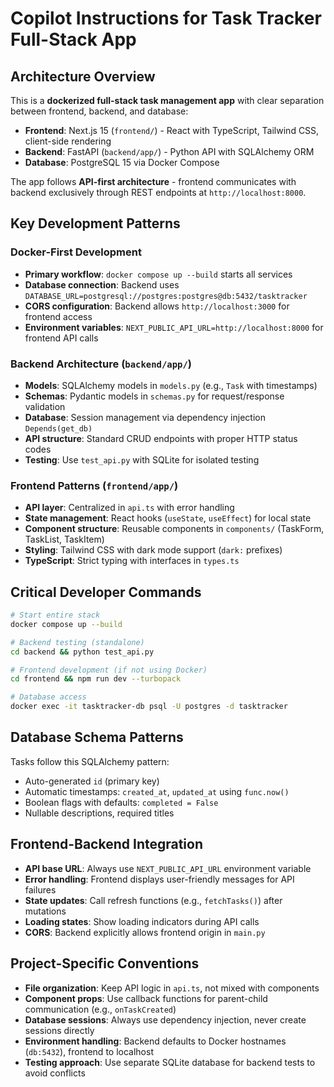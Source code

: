 # Copilot Instructions for Task Tracker Full-Stack App

## Architecture Overview

This is a **dockerized full-stack task management app** with clear separation between frontend, backend, and database:

- **Frontend**: Next.js 15 (`frontend/`) - React with TypeScript, Tailwind CSS, client-side rendering
- **Backend**: FastAPI (`backend/app/`) - Python API with SQLAlchemy ORM
- **Database**: PostgreSQL 15 via Docker Compose

The app follows **API-first architecture** - frontend communicates with backend exclusively through REST endpoints at `http://localhost:8000`.

## Key Development Patterns

### Docker-First Development
- **Primary workflow**: `docker compose up --build` starts all services
- **Database connection**: Backend uses `DATABASE_URL=postgresql://postgres:postgres@db:5432/tasktracker`
- **CORS configuration**: Backend allows `http://localhost:3000` for frontend access
- **Environment variables**: `NEXT_PUBLIC_API_URL=http://localhost:8000` for frontend API calls

### Backend Architecture (`backend/app/`)
- **Models**: SQLAlchemy models in `models.py` (e.g., `Task` with timestamps)
- **Schemas**: Pydantic models in `schemas.py` for request/response validation
- **Database**: Session management via dependency injection `Depends(get_db)`
- **API structure**: Standard CRUD endpoints with proper HTTP status codes
- **Testing**: Use `test_api.py` with SQLite for isolated testing

### Frontend Patterns (`frontend/app/`)
- **API layer**: Centralized in `api.ts` with error handling
- **State management**: React hooks (`useState`, `useEffect`) for local state
- **Component structure**: Reusable components in `components/` (TaskForm, TaskList, TaskItem)
- **Styling**: Tailwind CSS with dark mode support (`dark:` prefixes)
- **TypeScript**: Strict typing with interfaces in `types.ts`

## Critical Developer Commands

```bash
# Start entire stack
docker compose up --build

# Backend testing (standalone)
cd backend && python test_api.py

# Frontend development (if not using Docker)
cd frontend && npm run dev --turbopack

# Database access
docker exec -it tasktracker-db psql -U postgres -d tasktracker
```

## Database Schema Patterns

Tasks follow this SQLAlchemy pattern:
- Auto-generated `id` (primary key)
- Automatic timestamps: `created_at`, `updated_at` using `func.now()`
- Boolean flags with defaults: `completed = False`
- Nullable descriptions, required titles

## Frontend-Backend Integration

- **API base URL**: Always use `NEXT_PUBLIC_API_URL` environment variable
- **Error handling**: Frontend displays user-friendly messages for API failures
- **State updates**: Call refresh functions (e.g., `fetchTasks()`) after mutations
- **Loading states**: Show loading indicators during API calls
- **CORS**: Backend explicitly allows frontend origin in `main.py`

## Project-Specific Conventions

- **File organization**: Keep API logic in `api.ts`, not mixed with components
- **Component props**: Use callback functions for parent-child communication (e.g., `onTaskCreated`)
- **Database sessions**: Always use dependency injection, never create sessions directly
- **Environment handling**: Backend defaults to Docker hostnames (`db:5432`), frontend to localhost
- **Testing approach**: Use separate SQLite database for backend tests to avoid conflicts